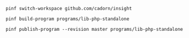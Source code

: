 
    pinf switch-workspace github.com/cadorn/insight
    
    pinf build-program programs/lib-php-standalone
    
    pinf publish-program --revision master programs/lib-php-standalone